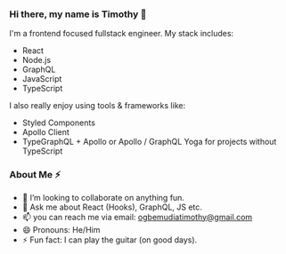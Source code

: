 ### Hi there, my name is Timothy 👋
I'm a frontend focused fullstack engineer. My stack includes: 
- React 
- Node.js 
- GraphQL 
- JavaScript
- TypeScript


I also really enjoy using tools & frameworks like: 
- Styled Components
- Apollo Client
- TypeGraphQL + Apollo or Apollo / GraphQL Yoga for projects without TypeScript
### About Me ⚡
- 👯 I’m looking to collaborate on anything fun. 
- 💬 Ask me about React (Hooks), GraphQL, JS etc.
- 📫 you can reach me via email: ogbemudiatimothy@gmail.com
- 😄 Pronouns: He/Him
- ⚡ Fun fact: I can play the guitar (on good days).

